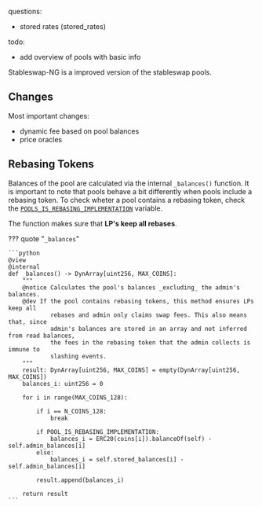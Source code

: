 questions: 
- stored rates (stored_rates)

todo:
- add overview of pools with basic info



Stableswap-NG is a improved version of the stableswap pools.

## **Changes**

Most important changes:

- dynamic fee based on pool balances
- price oracles




## **Rebasing Tokens**

Balances of the pool are calculated via the internal `_balances()` function. It is important to note that pools behave a bit differently when pools include a rebasing token. To check wheter a pool contains a rebasing token, check the [`POOLS_IS_REBASING_IMPLEMENTATION`](../pools/plainpool.md#pool_is_rebasing_implementation) variable.

The function makes sure that **LP's keep all rebases**.

??? quote "`_balances`"

    ```python
    @view
    @internal
    def _balances() -> DynArray[uint256, MAX_COINS]:
        """
        @notice Calculates the pool's balances _excluding_ the admin's balances.
        @dev If the pool contains rebasing tokens, this method ensures LPs keep all
                rebases and admin only claims swap fees. This also means that, since
                admin's balances are stored in an array and not inferred from read balances,
                the fees in the rebasing token that the admin collects is immune to
                slashing events.
        """
        result: DynArray[uint256, MAX_COINS] = empty(DynArray[uint256, MAX_COINS])
        balances_i: uint256 = 0

        for i in range(MAX_COINS_128):

            if i == N_COINS_128:
                break

            if POOL_IS_REBASING_IMPLEMENTATION:
                balances_i = ERC20(coins[i]).balanceOf(self) - self.admin_balances[i]
            else:
                balances_i = self.stored_balances[i] - self.admin_balances[i]

            result.append(balances_i)

        return result
    ```
